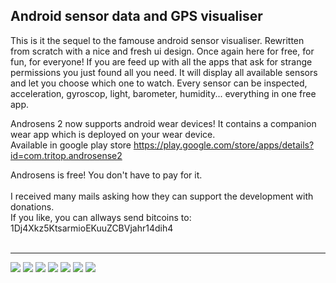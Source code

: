 ## Android sensor data and GPS visualiser ##

This is it the sequel to the famouse android sensor visualiser. Rewritten from scratch with a nice and fresh ui design. Once again here for free, for fun, for everyone! If you are feed up with all the apps that ask for strange permissions you just found all you need. It will display all available sensors and let you choose which one to watch. Every sensor can be inspected, acceleration, gyroscop, light, barometer, humidity... everything in one free app.

Androsens 2 now supports android wear devices! It contains a companion wear app which is deployed on your wear device.<br>
Available in google play store <a href='https://play.google.com/store/apps/details?id=com.tritop.androsense2'>https://play.google.com/store/apps/details?id=com.tritop.androsense2</a>

Androsens is free! You don't have to pay for it.<br>
<br>
I received many mails asking how they can support the development with donations.<br>
If you like, you can allways send bitcoins to: 1Dj4Xkz5KtsarmioEKuuZCBVjahr14dih4<br>
<br>
<hr />
<img src='http://imageshack.com/a/img836/4618/40yc.png' />
<img src='http://imageshack.com/a/img836/5548/99kq.png' />
<img src='http://imageshack.com/a/img842/157/m7bg.png' />
<img src='http://imageshack.com/a/img843/2480/rmpo.png' />
<img src='http://imageshack.com/a/img838/3932/jc3x.png' />
<img src='http://imageshack.com/a/img835/4723/le4k.png' />
<img src='http://imageshack.com/a/img843/7866/h9f3.png' />